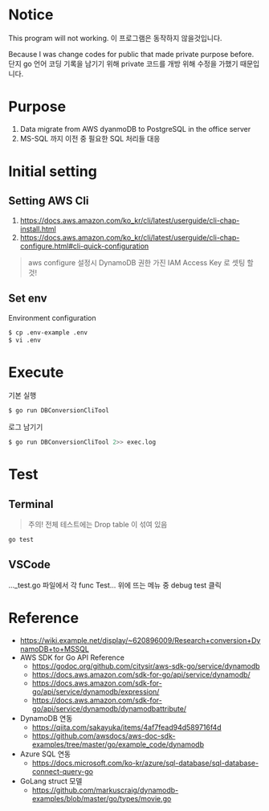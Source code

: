 # Notice

This program will not working.
이 프로그램은 동작하지 않을것입니다.

Because I was change codes for public that made private purpose before.
단지 go 언어 코딩 기록을 남기기 위해 private 코드를 개방 위해 수정을 가했기 때문입니다.

# Purpose

1. Data migrate from AWS dyanmoDB to PostgreSQL in the office server
2. MS-SQL 까지 이전 중 필요한 SQL 처리들 대응

# Initial setting

## Setting AWS Cli

1. https://docs.aws.amazon.com/ko_kr/cli/latest/userguide/cli-chap-install.html
2. https://docs.aws.amazon.com/ko_kr/cli/latest/userguide/cli-chap-configure.html#cli-quick-configuration
>aws configure 설정시 DynamoDB 권한 가진 IAM Access Key 로 셋팅 할것!

## Set env

Environment configuration

```bash
$ cp .env-example .env
$ vi .env
```

# Execute

기본 실행
```bash
$ go run DBConversionCliTool
```

로그 남기기
```bash
$ go run DBConversionCliTool 2>> exec.log
```

# Test

## Terminal

>주의! 전체 테스트에는 Drop table 이 섞여 있음

```bash
go test
```

## VSCode
..._test.go 파일에서
각 func Test... 위에 뜨는 메뉴 중
debug test 클릭

# Reference

- https://wiki.example.net/display/~620896009/Research+conversion+DynamoDB+to+MSSQL
- AWS SDK for Go API Reference
  - https://godoc.org/github.com/citysir/aws-sdk-go/service/dynamodb
  - https://docs.aws.amazon.com/sdk-for-go/api/service/dynamodb/
  - https://docs.aws.amazon.com/sdk-for-go/api/service/dynamodb/expression/
  - https://docs.aws.amazon.com/sdk-for-go/api/service/dynamodb/dynamodbattribute/
- DynamoDB 연동
  - https://qiita.com/sakayuka/items/4af7fead94d589716f4d
  - https://github.com/awsdocs/aws-doc-sdk-examples/tree/master/go/example_code/dynamodb
- Azure SQL 연동
  - https://docs.microsoft.com/ko-kr/azure/sql-database/sql-database-connect-query-go
- GoLang struct 모델
  - https://github.com/markuscraig/dynamodb-examples/blob/master/go/types/movie.go
